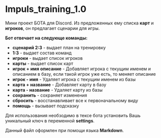 # Impuls_training_1.0
Мини проект БОТА для Discord.
Из предложенных ему списка **карт** и **игроков**, он предлагает сценарии для игры.

**Бот отвечает на следующе команды:**
 * **сценарий 2:3**                     - выдает план на тренировку
 * **1:3**                                        - выдает состав команд
 * **игроки**                               - выдает список игроков
 * **карты**                                 - выдает список карт
 * **игрок + имя описание**   - Добавляет игрока с текущим именем и описанием в базу, если такой игрок уже есть, то меняет описание
 * **игрок - имя**                       - Удаляет игрока с текущим именем из базы
 * **карта + название**           - Добавляет карту в базу
 * **карта - название**            - Удаляет карту из базы
 * **сохранить**                                    - сохраняет изменения
 * **сбросить**                                       - восстанавливает все к первоначальному виду
 * **помощь**   - вызывает подсказку


Для использования необзодимо в тексе бота установить Вашь уникальный ключ в переменной  **settings**.

Данный файл оформлен при помощи языка **Markdown**.
